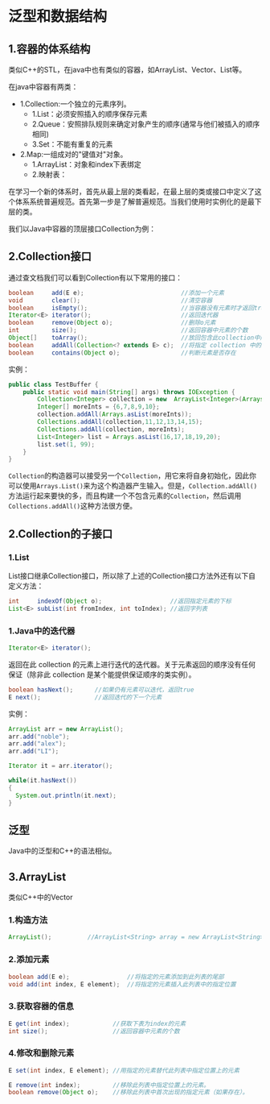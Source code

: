 # 泛型和数据结构
## 1.容器的体系结构
类似C++的STL，在java中也有类似的容器，如ArrayList、Vector、List等。<br>

在java中容器有两类：<br>
- 1.Collection:一个独立的元素序列。
  - 1.List：必须安照插入的顺序保存元素
  - 2.Queue：安照排队规则来确定对象产生的顺序(通常与他们被插入的顺序相同)
  - 3.Set：不能有重复的元素
- 2.Map:一组成对的"键值对"对象。
  - 1.ArrayList：对象和index下表绑定
  - 2.映射表：

在学习一个新的体系时，首先从最上层的类看起，在最上层的类或接口中定义了这个体系系统普遍规范。首先第一步是了解普遍规范。当我们使用时实例化的是最下层的类。<br>

我们以Java中容器的顶层接口Collection为例：<br>

## 2.Collection接口
通过查文档我们可以看到Collection有以下常用的接口：<br>

```java
boolean     add(E e);                           //添加一个元素
void        clear();                            //清空容器
boolean     isEmpty();                          //当容器没有元素时才返回true
Iterator<E> iterator();                         //返回迭代器
boolean     remove(Object o);                   //删除o元素
int         size();                             //返回容器中元素的个数
Object[]    toArray();                          //放回包含此collection中所有元素的数组
boolean     addAll(Collection<? extends E> c);  //将指定 collection 中的所有元素都添加到此 collection 中（可选操作）。
boolean     contains(Object o);                 //判断元素是否存在
```

实例：<br>
```java
public class TestBuffer {
	public static void main(String[] args) throws IOException {
		Collection<Integer> collection = new  ArrayList<Integer>(Arrays.asList(1,2,3,4,5));
		Integer[] moreInts = {6,7,8,9,10};
		collection.addAll(Arrays.asList(moreInts));
		Collections.addAll(collection,11,12,13,14,15);
		Collections.addAll(collection, moreInts);
		List<Integer> list = Arrays.asList(16,17,18,19,20);
		list.set(1, 99);
	}
}
```
``Collection``的构造器可以接受另一个``Collection``，用它来将自身初始化，因此你可以使用``Arrays.List()``来为这个构造器产生输入。但是，``Collection.addAll()``方法运行起来要快的多，而且构建一个不包含元素的``Collection``，然后调用``Collections.addAll()``这种方法很方便。<br>

## 2.Collection的子接口
### 1.List
List接口继承Collection接口，所以除了上述的Collection接口方法外还有以下自定义方法：<br>
```java
int     indexOf(Object o);                   //返回指定元素的下标
List<E> subList(int fromIndex, int toIndex); //返回字列表
```

### 1.Java中的迭代器
```java
Iterator<E> iterator();
```
返回在此 collection 的元素上进行迭代的迭代器。关于元素返回的顺序没有任何保证（除非此 collection 是某个能提供保证顺序的类实例）。 <br>

```java
boolean hasNext();      //如果仍有元素可以迭代，返回true
E next();               //返回迭代的下一个元素
```

实例：<br>
```java
ArrayList arr = new ArrayList();
arr.add("noble");
arr.add("alex");
arr.add("LI");

Iterator it = arr.iterator();

while(it.hasNext())
{
  System.out.println(it.next);
}
```



## 泛型
Java中的泛型和C++的语法相似。


## 3.ArrayList
类似C++中的Vector<br>
### 1.构造方法
```java
ArrayList();          //ArrayList<String> array = new ArrayList<String>();
```

### 2.添加元素
```java
boolean add(E e);                //将指定的元素添加到此列表的尾部
void add(int index, E element);  //将指定的元素插入此列表中的指定位置
```

### 3.获取容器的信息
```java
E get(int index);            //获取下表为index的元素
int size();                  //返回容器中元素的个数
```

### 4.修改和删除元素
```java
E set(int index, E element); //用指定的元素替代此列表中指定位置上的元素

E remove(int index);         //移除此列表中指定位置上的元素。
boolean remove(Object o);    //移除此列表中首次出现的指定元素（如果存在）。
```



























#
